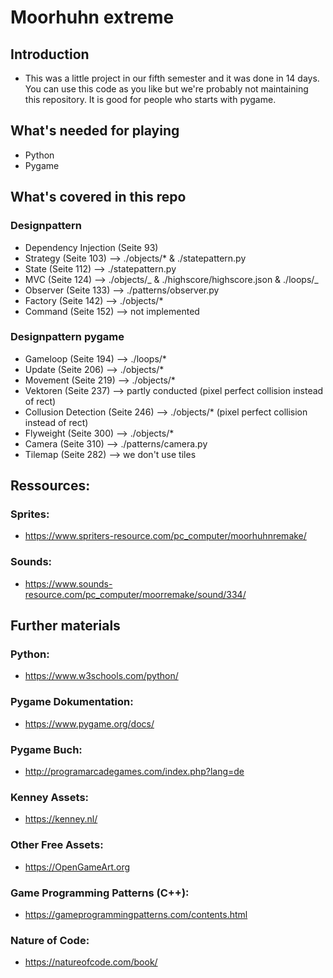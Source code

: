 # Moorhuhn extreme

## Introduction

- This was a little project in our fifth semester and it was done in 14 days. You can use this code as you like but we're probably not maintaining this repository. It is good for people who starts with pygame.

## What's needed for playing

- Python
- Pygame

## What's covered in this repo

### Designpattern

- Dependency Injection (Seite 93)
- Strategy (Seite 103) --> ./objects/\* & ./statepattern.py
- State (Seite 112) --> ./statepattern.py
- MVC (Seite 124) --> ./objects/_ & ./highscore/highscore.json & ./loops/_
- Observer (Seite 133) --> ./patterns/observer.py
- Factory (Seite 142) --> ./objects/\*
- Command (Seite 152) --> not implemented

### Designpattern pygame

- Gameloop (Seite 194) --> ./loops/\*
- Update (Seite 206) --> ./objects/\*
- Movement (Seite 219) --> ./objects/\*
- Vektoren (Seite 237) --> partly conducted (pixel perfect collision instead of rect)
- Collusion Detection (Seite 246) --> ./objects/\* (pixel perfect collision instead of rect)
- Flyweight (Seite 300) --> ./objects/\*
- Camera (Seite 310) --> ./patterns/camera.py
- Tilemap (Seite 282) --> we don't use tiles

## Ressources:

### Sprites:

- https://www.spriters-resource.com/pc_computer/moorhuhnremake/

### Sounds:

- https://www.sounds-resource.com/pc_computer/moorremake/sound/334/

## Further materials

### Python:

- https://www.w3schools.com/python/

### Pygame Dokumentation:

- https://www.pygame.org/docs/

### Pygame Buch:

- http://programarcadegames.com/index.php?lang=de

### Kenney Assets:

- https://kenney.nl/

### Other Free Assets:

- https://OpenGameArt.org

### Game Programming Patterns (C++):

- https://gameprogrammingpatterns.com/contents.html

### Nature of Code:

- https://natureofcode.com/book/
